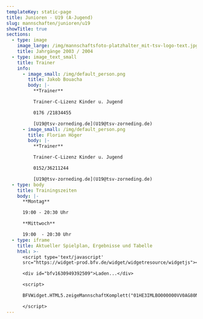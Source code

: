 ```yaml
---
templateKey: static-page
title: Junioren - U19 (A-Jugend)
slug: mannschaften/junioren/u19
showTitle: true
sections:
  - type: image
    image_large: /img/mannschaftsfoto-platzhalter_mit-tsv-logo-text.jpg
    title: Jahrgänge 2003 / 2004
  - type: image_text_small
    title: Trainer
    info:
      - image_small: /img/default_person.png
        title: Jakob Bouacha
        body: |-
          **Trainer**

          Trainer-C-Lizenz Kinder u. Jugend

          0176 /21834455

          [U19@tsv-zorneding.de](U19@tsv-zorneding.de)
      - image_small: /img/default_person.png
        title: Florian Höger
        body: |-
          **Trainer**

          Trainer-C-Lizenz Kinder u. Jugend

          0152/36211244

          [U19@tsv-zorneding.de](U19@tsv-zorneding.de)
  - type: body
    title: Trainingszeiten
    body: |-
      **Montag**

      19:00 - 20:30 Uhr

      **Mittwoch**

      19:00  - 20:30 Uhr
  - type: iframe
    title: Aktueller Spielplan, Ergebnisse und Tabelle
    html: >-
      <script type='text/javascript'
      src="https://widget-prod.bfv.de/widget/widgetresource/widgetjs"></script>

      <div id="bfv1630949392509">Laden...</div>

      <script>

      BFVWidget.HTML5.zeigeMannschaftKomplett("01HE3IMLBO000000VV0AG80NVTE4NR7G", "bfv1630949392509", { height: "800", width: "350", selectedTab:BFVWidget.HTML5.mannschaftTabs.spiele, colorResults: "undefined" , colorNav: "undefined" , colorClubName : "undefined" , backgroundNav: "undefined"});

      </script>
---
```


